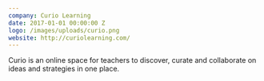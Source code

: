 ```yaml
---
company: Curio Learning
date: 2017-01-01 00:00:00 Z
logo: /images/uploads/curio.png
website: http://curiolearning.com/
---
```

Curio is an online space for teachers to discover, curate and collaborate on ideas and strategies in one place.